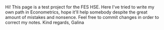 Hi! 
This page is a test project for the FES HSE. Here I've tried to write my own path in Econometrics, hope it'll help somebody despite the great amount of mistakes and nonsence.
Feel free to commit changes in order to correct my notes.
Kind regards,
Galina
